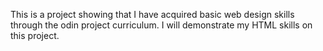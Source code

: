 This is a project showing that I have acquired basic web design skills through the odin project curriculum. I will demonstrate my HTML skills on this project.